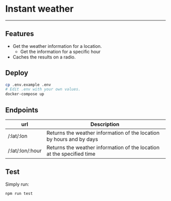 # Instant weather

---

## Features

- Get the weather information for a location.
  - Get the information for a specific hour
- Caches the results on a radio.

## Deploy

```bash
cp .env.example .env
# Edit .env with your own values.
docker-compose up
```

## Endpoints

| url              | Description                                                           |
| ---------------- | --------------------------------------------------------------------- |
| /:lat/:lon       | Returns the weather information of the location by hours and by days  |
| /:lat/:lon/:hour | Returns the weather information of the location at the specified time |

## Test

Simply run:

```bash
npm run test
```

